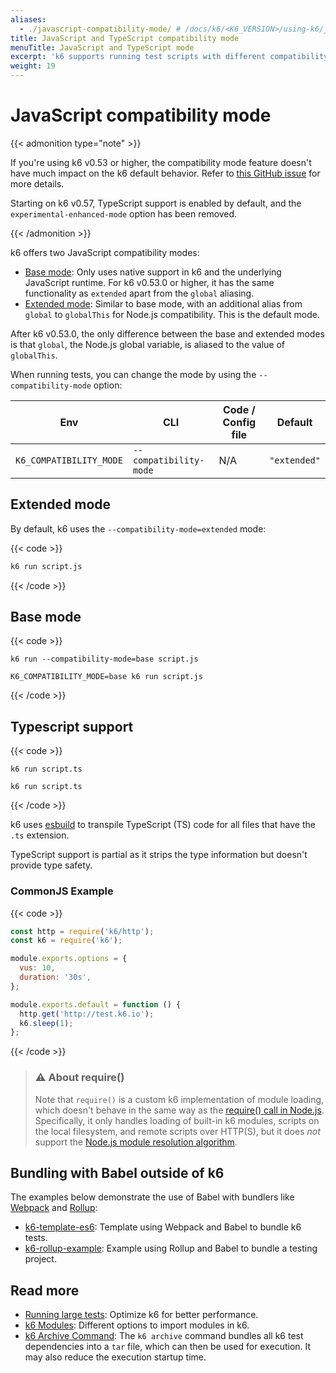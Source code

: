 ```yaml
---
aliases:
  - ./javascript-compatibility-mode/ # /docs/k6/<K6_VERSION>/using-k6/javascript-compatibility-mode/
title: JavaScript and TypeScript compatibility mode
menuTitle: JavaScript and TypeScript mode
excerpt: 'k6 supports running test scripts with different compatibility modes using --compatibility-mode'
weight: 19
---
```


# JavaScript compatibility mode

{{< admonition type="note" >}}

If you're using k6 v0.53 or higher, the compatibility mode feature doesn't have much impact on the k6 default behavior. Refer to [this GitHub issue](https://github.com/grafana/k6/issues/3864) for more details.

Starting on k6 v0.57, TypeScript support is enabled by default, and the `experimental-enhanced-mode` option has been removed.

{{< /admonition >}}

k6 offers two JavaScript compatibility modes:

- [Base mode](#base-mode): Only uses native support in k6 and the underlying JavaScript runtime. For k6 v0.53.0 or higher, it has the same functionality as `extended` apart from the `global` aliasing.
- [Extended mode](#extended-mode): Similar to base mode, with an additional alias from `global` to `globalThis` for Node.js compatibility. This is the default mode.

After k6 v0.53.0, the only difference between the base and extended modes is that `global`, the Node.js global variable, is aliased to the value of `globalThis`.

When running tests, you can change the mode by using the `--compatibility-mode` option:

| Env                     | CLI                    | Code / Config file | Default      |
| ----------------------- | ---------------------- | ------------------ | ------------ |
| `K6_COMPATIBILITY_MODE` | `--compatibility-mode` | N/A                | `"extended"` |

## Extended mode

By default, k6 uses the `--compatibility-mode=extended` mode:

{{< code >}}

```bash
k6 run script.js
```

{{< /code >}}

## Base mode

{{< code >}}

```cli
k6 run --compatibility-mode=base script.js
```

```env
K6_COMPATIBILITY_MODE=base k6 run script.js
```

{{< /code >}}

## Typescript support

{{< code >}}

```cli
k6 run script.ts
```

```env
k6 run script.ts
```

{{< /code >}}

k6 uses [esbuild](https://esbuild.github.io/) to transpile TypeScript (TS) code for all files that have the `.ts` extension.

TypeScript support is partial as it strips the type information but doesn't provide type safety.

### CommonJS Example

{{< code >}}

```javascript
const http = require('k6/http');
const k6 = require('k6');

module.exports.options = {
  vus: 10,
  duration: '30s',
};

module.exports.default = function () {
  http.get('http://test.k6.io');
  k6.sleep(1);
};
```

{{< /code >}}

> ### ⚠️ About require()
>
> Note that `require()` is a custom k6 implementation of module
> loading, which doesn't behave in the same way as the
> [require() call in Node.js](https://nodejs.org/api/modules.html#modules_require_id).
> Specifically, it only handles loading of built-in k6 modules,
> scripts on the local filesystem, and remote scripts over HTTP(S),
> but it does _not_ support the
> [Node.js module resolution algorithm](https://nodejs.org/api/modules.html#modules_all_together).

## Bundling with Babel outside of k6

The examples below demonstrate the use of Babel with bundlers like [Webpack](https://webpack.js.org/) and [Rollup](https://rollupjs.org/):

- [k6-template-es6](https://github.com/grafana/k6-template-es6): Template using Webpack and Babel to bundle k6 tests.
- [k6-rollup-example](https://github.com/grafana/k6-rollup-example): Example using Rollup and Babel to bundle a testing project.

## Read more

- [Running large tests](https://grafana.com/docs/k6/<K6_VERSION>/testing-guides/running-large-tests): Optimize k6 for better performance.
- [k6 Modules](https://grafana.com/docs/k6/<K6_VERSION>/using-k6/modules): Different options to import modules in k6.
- [k6 Archive Command](https://grafana.com/docs/k6/<K6_VERSION>/misc/archive): The `k6 archive` command bundles all k6 test dependencies into a `tar` file, which can then be used for execution. It may also reduce the execution startup time.
